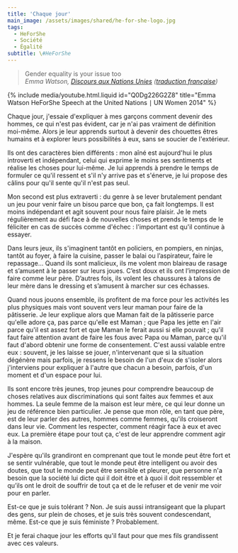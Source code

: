 ```yaml
---
title: 'Chaque jour'
main_image: /assets/images/shared/he-for-she-logo.jpg
tags:
  - HeForShe
  - Société
  - Égalité
subtitle: \#HeForShe
---
```


> Gender equality is your issue too  
>  <cite>Emma Watson, [Discours aux Nations Unies](https://www.youtube.com/watch?v=Q0Dg226G2Z8)
> ([traduction française](http://www.unwomen.org/fr/news/stories/2014/9/emma-watson-gender-equality-is-your-issue-too))</cite>

<!-- more -->

{% include media/youtube.html.liquid id="Q0Dg226G2Z8" title="Emma Watson HeForShe Speech at the United Nations &mid; UN Women 2014" %}

Chaque jour, j'essaie d'expliquer à mes garçons comment devenir des hommes, ce
qui n'est pas évident, car je n'ai pas vraiment de définition moi-même. Alors je
leur apprends surtout à devenir des chouettes êtres humains et à explorer leurs
possibilités à eux, sans se soucier de l'extérieur.

Ils ont des caractères bien différents&nbsp;: mon aîné est aujourd'hui le plus
introverti et indépendant, celui qui exprime le moins ses sentiments et réalise
les choses pour lui-même. Je lui apprends à prendre le temps de formuler ce
qu'il ressent et s'il n'y arrive pas et s'énerve, je lui propose des câlins pour
qu'il sente qu'il n'est pas seul.

Mon second est plus extraverti&nbsp;: du genre à se lever brutalement pendant un
jeu pour venir faire un bisou parce que bon, ça fait longtemps. Il est moins
indépendant et agit souvent pour nous faire plaisir. Je le mets régulièrement au
défi face à de nouvelles choses et prends le temps de le féliciter en cas de
succès comme d'échec&nbsp;: l'important est qu'il continue à essayer.

Dans leurs jeux, ils s'imaginent tantôt en policiers, en pompiers, en ninjas,
tantôt au foyer, à faire la cuisine, passer le balai ou l’aspirateur, faire le
repassage… Quand ils sont malicieux, ils me volent mon blaireau de rasage et
s’amusent à le passer sur leurs joues. C’est doux et ils ont l’impression de
faire comme leur père. D’autres fois, ils volent les chaussures à talons de leur
mère dans le dressing et s’amusent à marcher sur ces échasses.

Quand nous jouons ensemble, ils profitent de ma force pour les activités les
plus physiques mais vont souvent vers leur maman pour faire de la pâtisserie. Je
leur explique alors que Maman fait de la pâtisserie parce qu'elle adore ça, pas
parce qu'elle est Maman ; que Papa les jette en l'air parce qu'il est assez fort
et que Maman le ferait aussi si elle pouvait ; qu'il faut faire attention avant
de faire les fous avec Papa ou Maman, parce qu'il faut d'abord obtenir une forme
de consentement. C'est aussi valable entre eux&nbsp;: souvent, je les laisse se
jouer, n'intervenant que si la situation dégénère mais parfois, je ressens le
besoin de l'un d'eux de s'isoler alors j'interviens pour expliquer à l'autre que
chacun a besoin, parfois, d'un moment et d'un espace pour lui.

Ils sont encore très jeunes, trop jeunes pour comprendre beaucoup de choses
relatives aux discriminations qui sont faites aux femmes et aux hommes. La seule
femme de la maison est leur mère, ce qui leur donne un jeu de référence bien
particulier. Je pense que mon rôle, en tant que père, est de leur parler des
autres, hommes comme femmes, qu'ils croiseront dans leur vie. Comment les
respecter, comment réagir face à eux et avec eux. La première étape pour tout
ça, c'est de leur apprendre comment agir à la maison.

J'espère qu'ils grandiront en comprenant que tout le monde peut être fort et se
sentir vulnérable, que tout le monde peut être intelligent ou avoir des doutes,
que tout le monde peut être sensible et pleurer, que personne n'a besoin que la
société lui dicte qui il doit être et à quoi il doit ressembler et qu’ils ont le
droit de souffrir de tout ça et de le refuser et de venir me voir pour en
parler.

Est-ce que je suis tolérant&nbsp;? Non. Je suis aussi intransigeant que la
plupart des gens, sur plein de choses, et je suis très souvent condescendant,
même. Est-ce que je suis féministe&nbsp;? Probablement.

Et je ferai chaque jour les efforts qu'il faut pour que mes fils grandissent
avec ces valeurs.
